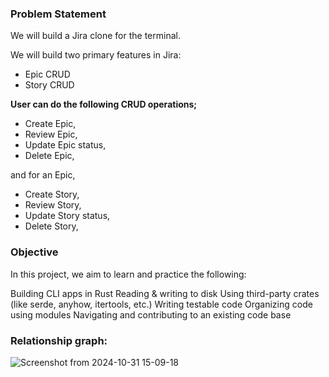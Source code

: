 ### Problem Statement

We will build a Jira clone for the terminal.

We will build two primary features in Jira:

* Epic CRUD
* Story CRUD

**User can do the following CRUD operations;**

* Create Epic,
* Review Epic,
* Update Epic status,
* Delete Epic,

and for an Epic,

* Create Story,
* Review Story,
* Update Story status,
* Delete Story,

### Objective

In this project, we aim to learn and practice the following:

Building CLI apps in Rust
Reading & writing to disk
Using third-party crates (like serde, anyhow, itertools, etc.)
Writing testable code
Organizing code using modules
Navigating and contributing to an existing code base

### Relationship graph:

![Screenshot from 2024-10-31 15-09-18](https://github.com/user-attachments/assets/814b4864-1dde-4d78-b330-067eaa9273eb)
